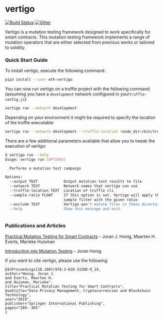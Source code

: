 # vertigo
[![Build Status](https://travis-ci.org/JoranHonig/vertigo.svg?branch=master)](https://travis-ci.org/JoranHonig/vertigo)
[![Gitter](https://badges.gitter.im/eth-vertigo/community.svg)](https://gitter.im/eth-vertigo/community?utm_source=badge&utm_medium=badge&utm_campaign=pr-badge)

Vertigo is a mutation testing framework designed to work specifically for smart contracts.
This mutation testing framework implements a range of mutation operators that are either selected from previous works or tailored to solidity.

### Quick Start Guide

To install vertigo, execute the following command:
```bash
pip3 install --user eth-vertigo
```

You can now run vertigo on a truffle project with the following command (assuming you have a `development` network configured in your`truffle-config.js`):

```bash
vertigo run --network development
```
Depending on your environment it might be required to specify the location of the truffle executable:
```bash
vertigo run --network development --truffle-location <node_dir>/bin/truffle 
```

There are a few additional parameters available that allow you to tweak the execution of vertigo:
```bash
$ vertigo run --help                                                                                                                                                ⬡ 9.11.2 [±master ●●▴]
Usage: vertigo run [OPTIONS]

  Performs a mutation test campaign

Options:
  --output TEXT            Output mutation test results to file
  --network TEXT           Network names that vertigo can use
  --truffle-location TEXT  Location of truffle cli
  --sample-ratio FLOAT     If this option is set. Vertigo will apply the
                           sample filter with the given ratio
  --exclude TEXT           Vertigo won't mutate files in these directories
  --help                   Show this message and exit.
                                                       
```
### Publications and Articles
[Practical Mutation Testing for Smart Contracts](https://link.springer.com/chapter/10.1007/978-3-030-31500-9_19) - Joran J. Honig, Maarten H. Everts, Marieke Huisman

[Introduction into Mutation Testing](https://medium.com/swlh/introduction-into-mutation-testing-d6512dc702b0?source=friends_link&sk=2878e0c08b6301a125198a264e43edb4) - Joran Honig

If you want to cite vertigo, please use the following:
```
@InProceedings{10.1007/978-3-030-31500-9_19,
author="Honig, Joran J.
and Everts, Maarten H.
and Huisman, Marieke",
title="Practical Mutation Testing for Smart Contracts",
booktitle="Data Privacy Management, Cryptocurrencies and Blockchain Technology",
year="2019",
publisher="Springer International Publishing",
pages="289--303"
}
```
